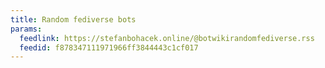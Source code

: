 ```yaml
---
title: Random fediverse bots
params:
  feedlink: https://stefanbohacek.online/@botwikirandomfediverse.rss
  feedid: f878347111971966ff3844443c1cf017
---
```

